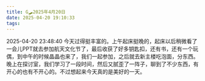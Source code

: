 ```yaml
---
title: G🛹2025年4月20日
date: 2025-04-20 19:10:33
tags:
---
```


2025-04-20 23:48:40
今天过得挺丰富的。上午起床挺晚的，起床以后稍微看了一会儿PPT就去参加航天文化节了，最后收获了好多钥匙扣，还有书，还有一个玩偶，到中午的时候晶晶也来了，我们一起参加，之后就去新主楼吃泡面，分东西。晚上在探讨室，我们学习了一段时间，然后又腻歪了一阵子，聊到了不少东西，有开心的也有不开心的。不过想起来今天真的是美好的一天。
